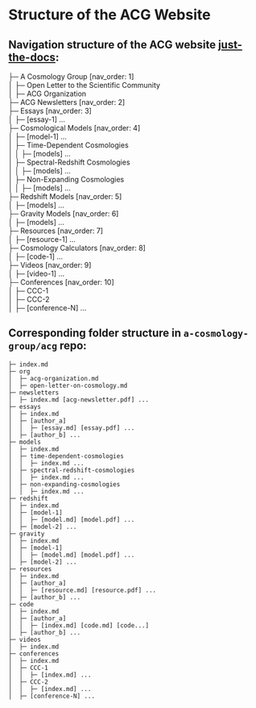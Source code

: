 # Structure of the ACG Website


## Navigation structure of the ACG website [just-the-docs](https://just-the-docs.com/):

├─ A Cosmology Group [nav_order: 1]  
│  ├─ Open Letter to the Scientific Community  
│  ├─ ACG Organization  
├─ ACG Newsletters [nav_order: 2]  
├─ Essays [nav_order: 3]  
│  ├─ [essay-1] ...  
├─ Cosmological Models [nav_order: 4]  
│  ├─ [model-1] ...  
│  ├─ Time-Dependent Cosmologies  
│  │  ├─ [models] ...  
│  ├─ Spectral-Redshift Cosmologies  
│  │  ├─ [models] ...  
│  ├─ Non-Expanding Cosmologies  
│  │  ├─ [models] ...  
├─ Redshift Models [nav_order: 5]  
│  ├─ [models] ...  
├─ Gravity Models [nav_order: 6]  
│  ├─ [models] ...  
├─ Resources [nav_order: 7]  
│  ├─ [resource-1] ...  
├─ Cosmology Calculators [nav_order: 8]  
│  ├─ [code-1] ...  
├─ Videos [nav_order: 9]  
│  ├─ [video-1] ...  
├─ Conferences [nav_order: 10]  
│  ├─ CCC-1  
│  ├─ CCC-2  
│  ├─ [conference-N] ...


## Corresponding **folder** structure in `a-cosmology-group/acg` repo:

```
├─ index.md
├─ org
│  ├─ acg-organization.md
│  ├─ open-letter-on-cosmology.md
├─ newsletters
│  ├─ index.md [acg-newsletter.pdf] ...
├─ essays
│  ├─ index.md
│  ├─ [author_a]
│  │  ├─ [essay.md] [essay.pdf] ...
│  ├─ [author_b] ...
├─ models
│  ├─ index.md
│  ├─ time-dependent-cosmologies
│  │  ├─ index.md ...
│  ├─ spectral-redshift-cosmologies
│  │  ├─ index.md ...
│  ├─ non-expanding-cosmologies
│  │  ├─ index.md ...
├─ redshift
│  ├─ index.md
│  ├─ [model-1]
│  │  ├─ [model.md] [model.pdf] ...
│  ├─ [model-2] ...
├─ gravity
│  ├─ index.md
│  ├─ [model-1]
│  │  ├─ [model.md] [model.pdf] ...
│  ├─ [model-2] ...
├─ resources
│  ├─ index.md
│  ├─ [author_a]
│  │  ├─ [resource.md] [resource.pdf] ...
│  ├─ [author_b] ...
├─ code
│  ├─ index.md
│  ├─ [author_a]
│  │  ├─ [index.md] [code.md] [code...]
│  ├─ [author_b] ...
├─ videos
│  ├─ index.md
├─ conferences
│  ├─ index.md
│  ├─ CCC-1
│  │  ├─ [index.md] ...
│  ├─ CCC-2
│  │  ├─ [index.md] ...
│  ├─ [conference-N] ...
```

